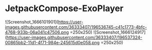 # JetpackCompose-ExoPlayer
![Screenshot_1666101901](https://user-images.githubusercontent.com/36333407/196536745-c41c1773-4bfc-4768-933b-06a041c47506.png =250x250)
![Screenshot_1666124917](https://user-images.githubusercontent.com/36333407/196537324-00865bb2-11d1-4f71-984e-245615d0e058.png =250x250)
